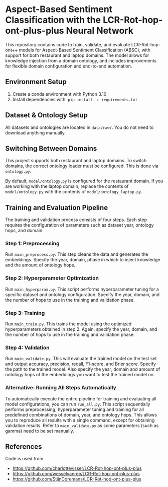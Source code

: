 # Aspect-Based Sentiment Classification with the LCR-Rot-hop-ont-plus-plus Neural Network

This repository contains code to train, validate, and evaluate LCR-Rot-hop-ont++ models for Aspect-Based Sentiment Classification (ABSC), with support for both restaurant and laptop domains. The model allows for knowledge injection from a domain ontology, and includes improvements for flexible domain configuration and end-to-end automation.

## Environment Setup

1. Create a conda environment with Python 3.10  
2. Install dependencies with: `pip install -r requirements.txt`


## Dataset & Ontology Setup

All datasets and ontologies are located in `data/raw/`. You do not need to download anything manually.

## Switching Between Domains

This project supports both restaurant and laptop domains. To switch domains, the correct ontology loader must be configured. This is done via `ontology.py`.

By default, `model/ontology.py` is configured for the restaurant domain. If you are working with the laptop domain, replace the contents of `model/ontology.py` with the contents of `model/ontology_laptop.py`.

## Training and Evaluation Pipeline

The training and validation process consists of four steps. Each step requires the configuration of parameters such as dataset year, ontology hops, and domain.

### Step 1: Preprocessing

Run `main_preprocess.py`. This step cleans the data and generates the embeddings. Specify the year, domain, phase in which to inject knowledge and the amount of ontology hops.

### Step 2: Hyperparameter Optimization

Run `main_hyperparam.py`. This script performs hyperparameter tuning for a specific dataset and ontology configuration. Specify the year, domain, and the number of hops to use in the training and validation phase. 

### Step 3: Training

Run `main_train.py`. This trains the model using the optimized hyperparameters obtained in step 2. Again, specify the year, domain, and the number of hops to use in the training and validation phase.

### Step 4: Validation

Run `main_validate.py`. This will evaluate the trained model on the test set and output accuracy, precision, recall, F1-score, and Brier score. Specify the path to the trained model. Also specify the year, domain and amount of ontology hops of the embeddings you want to test the trained model on.


### Alternative: Running All Steps Automatically

To automatically execute the entire pipeline for training and evaluating all model configurations, you can run `run_all.py`. This script sequentially performs preprocessing, hyperparameter tuning and training for all predefined combinations of domain, year, and ontology hops. This allows you to reproduce all results with a single command, except for obtaining validation results. Refer to `main_validate.py` as some parameters (such as gamma) need to be set manually.

## References

Code is used from:

- https://github.com/charlottevisser/LCR-Rot-hop-ont-plus-plus  
- https://github.com/wesselvanree/LCR-Rot-hop-ont-plus-plus  
- https://github.com/StijnCoremans/LCR-Rot-hop-ont-plus-plus